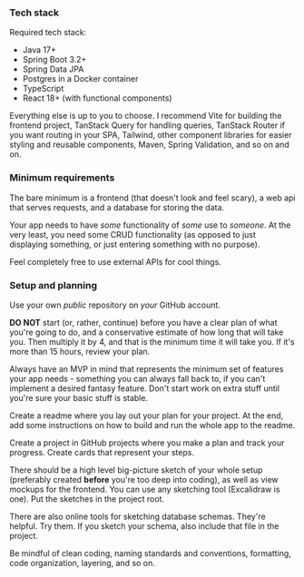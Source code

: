 ### Tech stack

Required tech stack:

- Java 17+
- Spring Boot 3.2+
- Spring Data JPA
- Postgres in a Docker container
- TypeScript
- React 18+ (with functional components)

Everything else is up to you to choose. I recommend Vite for building the frontend project, TanStack Query for handling queries, TanStack Router if you want routing in your SPA, Tailwind, other component libraries for easier styling and reusable components, Maven, Spring Validation, and so on and on.

### Minimum requirements

The bare minimum is a frontend (that doesn't look and feel scary), a web api that serves requests, and a database for storing the data.

Your app needs to have _some_ functionality of _some_ use to _someone_. At the very least, you need some CRUD functionality (as opposed to just displaying something, or just entering something with no purpose).

Feel completely free to use external APIs for cool things.

### Setup and planning

Use your own _public_ repository on _your_ GitHub account.

**DO NOT** start (or, rather, continue) before you have a clear plan of what you're going to do, and a conservative estimate of how long that will take you. Then multiply it by 4, and that is the minimum time it will take you. If it's more than 15 hours, review your plan.

Always have an MVP in mind that represents the minimum set of features your app needs - something you can always fall back to, if you can't implement a desired fantasy feature. Don't start work on extra stuff until you're sure your basic stuff is stable.

Create a readme where you lay out your plan for your project. At the end, add some instructions on how to build and run the whole app to the readme.

Create a project in GitHub projects where you make a plan and track your progress. Create cards that represent your steps.

There should be a high level big-picture sketch of your whole setup (preferably created **before** you're too deep into coding), as well as view mockups for the frontend. You can use any sketching tool (Excalidraw is one). Put the sketches in the project root.

There are also online tools for sketching database schemas. They're helpful. Try them. If you sketch your schema, also include that file in the project.

Be mindful of clean coding, naming standards and conventions, formatting, code organization, layering, and so on.
